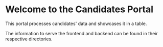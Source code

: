 # Welcome to the Candidates Portal
This portal processes candidates' data and showcases it in a table.

The information to serve the frontend and backend can be found in their respective directories.